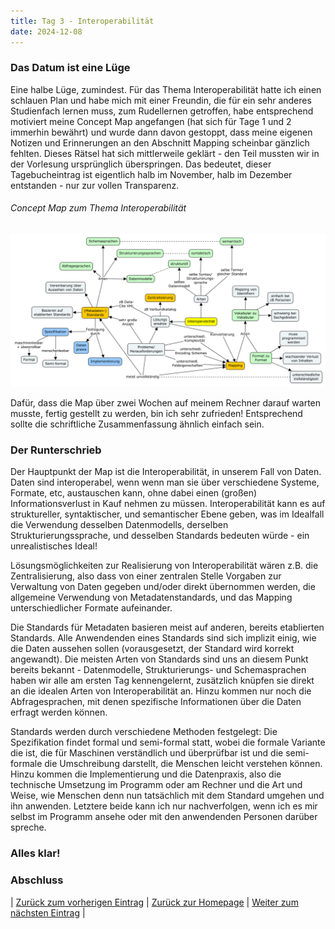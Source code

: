 ```yaml
---
title: Tag 3 - Interoperabilität
date: 2024-12-08
---
```


### Das Datum ist eine Lüge

Eine halbe Lüge, zumindest. Für das Thema Interoperabilität hatte ich einen schlauen Plan und habe mich mit einer Freundin, die für ein sehr anderes Studienfach lernen muss, zum Rudellernen getroffen, habe entsprechend motiviert meine Concept Map angefangen (hat sich für Tage 1 und 2 immerhin bewährt) und wurde dann davon gestoppt, dass meine eigenen Notizen und Erinnerungen an den Abschnitt Mapping scheinbar gänzlich fehlten. Dieses Rätsel hat sich mittlerweile geklärt - den Teil mussten wir in der Vorlesung ursprünglich überspringen. Das bedeutet, dieser Tagebucheintrag ist eigentlich halb im November, halb im Dezember entstanden - nur zur vollen Transparenz.

###### Concept Map zum Thema Interoperabilität

![Concept Map](https://raw.githubusercontent.com/piaspios/datenformate/refs/heads/master/assets/images/cmapinteroperabilitaet.png)

Dafür, dass die Map über zwei Wochen auf meinem Rechner darauf warten musste, fertig gestellt zu werden, bin ich sehr zufrieden! Entsprechend sollte die schriftliche Zusammenfassung ähnlich einfach sein.

### Der Runterschrieb

Der Hauptpunkt der Map ist die Interoperabilität, in unserem Fall von Daten. Daten sind interoperabel, wenn wenn man sie über verschiedene Systeme, Formate, etc, austauschen kann, ohne dabei einen (großen) Informationsverlust in Kauf nehmen zu müssen. Interoperabilität kann es auf struktureller, syntaktischer, und semantischer Ebene geben, was im Idealfall die Verwendung desselben Datenmodells, derselben Strukturierungssprache, und desselben Standards bedeuten würde - ein unrealistisches Ideal!

Lösungsmöglichkeiten zur Realisierung von Interoperabilität wären z.B. die Zentralisierung, also dass von einer zentralen Stelle Vorgaben zur Verwaltung von Daten gegeben und/oder direkt übernommen werden, die allgemeine Verwendung von Metadatenstandards, und das Mapping unterschiedlicher Formate aufeinander.

Die Standards für Metadaten basieren meist auf anderen, bereits etablierten Standards. Alle Anwendenden eines Standards sind sich implizit einig, wie die Daten aussehen sollen (vorausgesetzt, der Standard wird korrekt angewandt). Die meisten Arten von Standards sind uns an diesem Punkt bereits bekannt - Datenmodelle, Strukturierungs- und Schemasprachen haben wir alle am ersten Tag kennengelernt, zusätzlich knüpfen sie direkt an die idealen Arten von Interoperabilität an. Hinzu kommen nur noch die Abfragesprachen, mit denen spezifische Informationen über die Daten erfragt werden können.

Standards werden durch verschiedene Methoden festgelegt: Die Spezifikation findet formal und semi-formal statt, wobei die formale Variante die ist, die für Maschinen verständlich und überprüfbar ist und die semi-formale die Umschreibung darstellt, die Menschen leicht verstehen können. Hinzu kommen die Implementierung und die Datenpraxis, also die technische Umsetzung im Programm oder am Rechner und die Art und Weise, wie Menschen denn nun tatsächlich mit dem Standard umgehen und ihn anwenden. Letztere beide kann ich nur nachverfolgen, wenn ich es mir selbst im Programm ansehe oder mit den anwendenden Personen darüber spreche.

### Alles klar!

### Abschluss

| [Zurück zum vorherigen Eintrag](https://piaspios.github.io/datenformate/2024/11/14/tag2.html) | [Zurück zur Homepage](https://piaspios.github.io/datenformate/) | [Weiter zum nächsten Eintrag](URL) |
